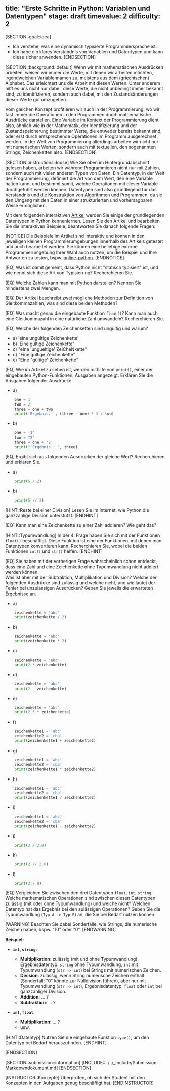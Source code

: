 title: "Erste Schritte in Python: Variablen und Datentypen"
stage: draft
timevalue: 2
difficulty: 2
---
[SECTION::goal::idea]
- Ich verstehe, was eine dynamisch typisierte Programmiersprache ist.
- Ich habe ein klares Verständnis von Variablen und Datentypen und kann diese sicher anwenden.
[ENDSECTION]

[SECTION::background::default]
Wenn wir mit mathematischen Ausdrücken arbeiten, weisen wir immer die Werte, mit denen wir arbeiten möchten, irgendwelchen Variablennamen zu, meistens aus dem (griechischen) Alphabet. Das erleichtert uns die Arbeit mit diesen Werten. Unter anderem hilft es uns nicht nur dabei, diese Werte, die nicht unbedingt immer bekannt sind, zu identifizieren, sondern auch dabei, mit den Zustandsänderungen dieser Werte gut umzugehen.

Vom gleichen Konzept profitieren wir auch in der Programmierung, wo wir fast immer die Operationen in den Programmen durch mathematische Ausdrücke darstellen. Eine Variable im Kontext der Programmierung dient also, ähnlich wie in der Mathematik, der Identifizierung und der Zustandspeicherung bestimmter Werte, die entweder bereits bekannt sind, oder erst durch entsprechende Operationen im Programm ausgerechnet werden. 
In der Welt von Programmierung allerdings arbeiten wir nicht nur mit numerischen Werten, sondern auch mit textuellen, den sogenannten Strings, Zeichenketten also.
[ENDSECTION]

[SECTION::instructions::loose]
Wie Sie oben im Hintergrundabschnitt gelesen haben, arbeiten wir während Programmieren nicht nur mit Zahlen, sondern auch mit vielen anderen Typen von Daten. Ein Datentyp, in der Welt der Programmierung, definiert die Art von dem Wert, den eine Variable halten kann, und bestimmt somit, welche Operationen mit dieser Variable durchgeführt werden  können. Datentypen sind also grundlegend für das Verständnis und die Konstruktion von Algorithmen und Programmen, da sie den Umgang mit den Daten in einer strukturierten und vorhersagbaren Weise ermöglichen.

Mit dem folgenden interaktiven [Artikel](https://www.learnpython.org/en/Variables_and_Types) werden Sie einige der grundlegenden Datentypen in Python kennenlernen. Lesen Sie den Artikel und bearbeiten Sie die interaktiven Beispiele, beantworten Sie danach folgende Fragen:

[NOTICE]
Die Beispiele im Artikel sind interaktiv und können in den jeweiligen kleinen Programmierumgebungen innerhalb des Artikels getestet und auch bearbeitet werden. Sie können eine beliebige externe Programmierumgebung Ihrer Wahl auch nutzen, um die Beispiel und Ihre Antworten zu testen, bspw. [online-python](https://www.online-python.com/).
[ENDNOTICE]  

[EQ] Was ist damit gemeint, dass Python nicht "statisch typisiert" ist, und wie nennt sich diese Art von Typisierung? Recherchieren Sie.

[EQ] Welche Zahlen kann man mit Python darstellen? Nennen Sie mindestens zwei Mengen.

[EQ] Der Artikel beschreibt zwei mögliche Methoden zur Definition von Gleitkommazahlen, was sind diese beiden Methoden?

[EQ] Was macht genau die eingebaute Funktion `float()`? Kann man auch eine Gleitkommazahl in eine natürliche Zahl umwandeln? Recherchieren Sie.

[EQ] Welche der folgenden Zeichenketten sind ungültig und warum?

- a) 'eine ungültige Zeichenkette'
- b) 'Eine gültige Zeichenkette"
- c) "eIne 'ungueltige' ZeiCheNkette"
- d) "Eine gültige Zeichenkette"
- e) "Eine "gültige' Zeichenkette"

[EQ] Wie im Artikel zu sehen ist, werden mithilfe von `print()`, einer der eingebauten Python-Funktionen, Ausgaben angezeigt. Erklären Sie die Ausgaben folgender Ausdrücke:

- a)
```python
    one = 1
    two = 2
    three = one + two
    print('Ergebnis: ', (three - one) * 3 / two)
```
- b)
```python
    one = '1'
    two = "2"
    three = one + '2'
    print("'Ergebnis': ", three)
```


[EQ] Ergibt sich aus folgenden Ausdrücken der gleiche Wert? Recherchieren und erklären Sie.

- a)
```python
    print(5 / 2)
```
- b) 
```python
    print(5 // 2)
```

[HINT::Reste bei einer Division]
Lesen Sie im Internet, wie Python die ganzzahlige Division unterstützt.
[ENDHINT]

[EQ] Kann man eine Zeichenkette zu einer Zahl addieren? Wie geht das?

[HINT::Typumwandlung]
In der 4. Frage haben Sie sich mit der Funktionen `float()` beschäftigt. Diese Funktion ist eine der Funktionen, mit denen man Datentypen konvertieren kann. Recherchieren Sie, wobei die beiden Funktionen `int()` und `str()` helfen.
[ENDHINT]  

[EQ] Sie haben mit der vorherigen Frage wahrscheinlich schon entdeckt, dass eine Zahl und eine Zeichenkette ohne Typumwandlung nicht addiert werden können.  
Was ist aber mit der Subtraktion, Multiplikation und Division? Welche der folgenden Ausdrücke sind zulässig und welche nicht, und wie lautet der Fehler bei unzulässigen Ausdrücken? Geben Sie jeweils die erwarteten Ergebnisse an.

- a)
```python
    zeichenkette = 'abc'
    print(zeichenkette / 2)
```
- b) 
```python
    zeichenkette = 'abc'
    print(zeichenkette * 2)
```
- c) 
```python
    zeichenkette = 'abc'
    print(2 * zeichenkette)
```
- d) 
```python
    zeichenkette = 'abc'
    print(2 - zeichenkette)
```
- e) 
```python
    zeichenkette = 'abc'
    print(2.5 * zeichenkette)
```
- f) 
```python
    zeichenkette1 = 'abc'
    zeichenkette2 = 'cba'
    print(zeichenkette1 + zeichenkette2)
```
- g) 
```python
    zeichenkette1 = 'abc'
    zeichenkette2 = 'cba'
    print(zeichenkette1 * zeichenkette2)
```
- h) 
```python
    zeichenkette1 = 'abc'
    zeichenkette2 = 'cba'
    print(zeichenkette1 / zeichenkette2)
```
- i) 
```python
    zeichenkette1 = 'abc'
    zeichenkette2 = 'cba'
    print(zeichenkette1 - zeichenkette2)
```
- j) 
```python
    print(2 / 2.0)
```
- k) 
```python
    print(2 // 2.0)
```
- l) 
```python
    print(2 / 0)
```

[EQ] Vergleichen Sie zwischen den drei Datentypen `float`, `int`, `string`. Welche mathematischen Operationen sind zwischen diesen Datentypen zulässig (mit oder ohne Typumwandlung) und welche nicht? Welchen Datentyp hat das Ergebnis bei den zulässigen Operationen? Geben Sie die Typumwandlung (`Typ A -> Typ B`) an, die Sie bei Bedarf nutzen können.

[WARNING]
Beachten Sie dabei Sonderfälle, wie Strings, die numerische Zeichen haben, bspw. "10" oder "0".
[ENDWARNING]

**Beispiel:**

- **`int`, `string`:**  
    - **Multiplikation**: zulässig (mit und ohne Typumwandlung), Ergebnisdatentyp: `string` ohne Typumwandlung, `int` mit Typumwandlung (`str -> int`) bei Strings mit numerischen Zeichen. 
    - **Division**: zulässig, wenn String numerische Zeichen enthält (Sonderfall: "0" könnte zur Nulldivision führen), aber nur mit Typumwandlung (`str -> int`), Ergebnisdatentyp: `float` oder `int` bei ganzzahliger Division.   
    - **Addition**: ... ?  
    - **Subtraktion**: ... ?  

- **`int`, `float`:**  
    - **Multiplikation**: ... ?  
    - usw.  

[HINT::Datentyp]
Nutzen Sie die eingebaute Funktion `type()`, um den Datentyp bei Bedarf herauszufinden.
[ENDHINT]

[ENDSECTION]

[SECTION::submission::information]
[INCLUDE::../../_include/Submission-Markdowndokument.md]
[ENDSECTION]

[INSTRUCTOR::Konzepte]
Überprüfen, ob sich der Student mit den Konzepten in den Aufgaben genug beschäftigt hat. 
[ENDINSTRUCTOR]

